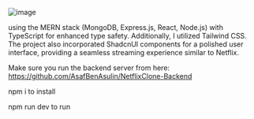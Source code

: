 ![image](https://github.com/user-attachments/assets/243435db-27a1-4b39-9401-bb80109e51d9)

using the MERN stack (MongoDB, Express.js, React, Node.js) with TypeScript for enhanced type safety.
Additionally, I utilized Tailwind CSS.
The project also incorporated ShadcnUI components for a polished user interface, providing a seamless streaming experience similar to Netflix.

Make sure you run the backend server from here:
https://github.com/AsafBenAsulin/NetflixClone-Backend

npm i to install

npm run dev to run


